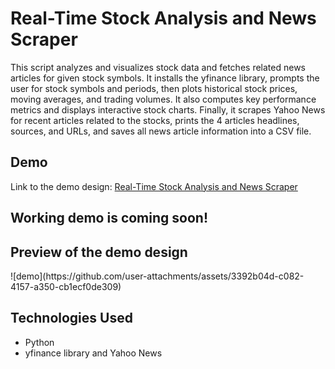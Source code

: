 <h1>Real-Time Stock Analysis and News Scraper</h1>

<p>
This script analyzes and visualizes stock data and fetches related news articles for given stock symbols. It installs the yfinance library, prompts the user for stock symbols and periods, then plots historical stock prices, moving averages, and trading volumes. It also computes key performance metrics and displays interactive stock charts. Finally, it scrapes Yahoo News for recent articles related to the stocks, prints the 4 articles headlines, sources, and URLs, and saves all news article information into a CSV file.
</p>

<h2>Demo</h2>
<p>
  Link to the demo design: <a href="https://www.figma.com/design/XOjz03AzEBr1HhWuQ3b4Gm/Real-Time-Stock-Analysis-and-News-Scraper?node-id=0-1&t=LNNsVrFLwwvkyJXT-1">Real-Time Stock Analysis and News Scraper</a>
</p>
<h2>Working demo is coming soon!</h2>
<h2>Preview of the demo design</h2>
![demo](https://github.com/user-attachments/assets/3392b04d-c082-4157-a350-cb1ecf0de309)

<h2>Technologies Used</h2>
<ul>
  <li>Python</li>
  <li>yfinance library and Yahoo News</li>
</ul>
